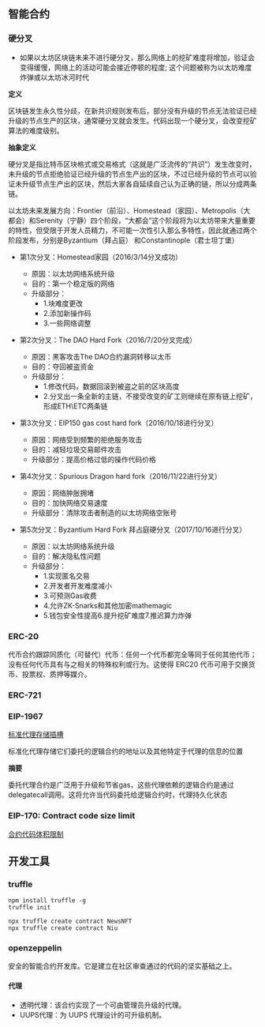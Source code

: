 ## 智能合约


### 硬分叉

- 如果以太坊区块链未来不进行硬分叉，那么网络上的挖矿难度将增加，验证会变得缓慢，网络上的活动可能会接近停顿的程度; 这个问题被称为以太坊难度炸弹或以太坊冰河时代

**定义**

区块链发生永久性分歧，在新共识规则发布后，部分没有升级的节点无法验证已经升级的节点生产的区块，通常硬分叉就会发生。代码出现一个硬分叉，会改变挖矿算法的难度级别。

**抽象定义**

硬分叉是指比特币区块格式或交易格式（这就是广泛流传的“共识”）发生改变时，未升级的节点拒绝验证已经升级的节点生产出的区块，不过已经升级的节点可以验证未升级节点生产出的区块，然后大家各自延续自己认为正确的链，所以分成两条链。


以太坊未来发展方向：Frontier（前沿）、Homestead（家园）、Metropolis（大都会）和Serenity（宁静）四个阶段，“大都会”这个阶段将为以太坊带来大量重要的特性，但受限于开发人员精力，不可能一次性引入那么多特性，因此就通过两个阶段发布，分别是Byzantium（拜占庭） 和Constantinople（君士坦丁堡）

- 第1次分叉：Homestead家园（2016/3/14分叉成功）

    - 原因：以太坊网络系统升级 
    - 目的：第一个稳定版的网络 
    - 升级部分：
      - 1.块难度更改 
      - 2.添加新操作码 
      - 3.一些网络调整

- 第2次分叉：The DAO Hard Fork（2016/7/20分叉完成）
  
    - 原因：黑客攻击The DAO合约漏洞转移以太币 
    - 目的：夺回被盗资金 
    - 升级部分：
      - 1.修改代码，数据回滚到被盗之前的区块高度 
      - 2.分叉出一条全新的主链，不接受改变的矿工则继续在原有链上挖矿，形成ETH\\ETC两条链

- 第3次分叉：EIP150 gas cost hard fork（2016/10/18进行分叉）

  - 原因：网络受到频繁的拒绝服务攻击 
  - 目的：减轻垃圾交易邮件攻击 
  - 升级部分：提高价格过低的操作代码价格

- 第4次分叉：Spurious Dragon hard fork（2016/11/22进行分叉）

  - 原因：网络肿胀拥堵 
  - 目的：加快网络交易速度 
  - 升级部分：清除攻击者制造的以太坊网络空账号

- 第5次分叉：Byzantium Hard Fork 拜占庭硬分叉（2017/10/16进行分叉）

  - 原因：以太坊网络系统升级 
  - 目的：解决隐私性问题 
  - 升级部分：
    - 1.实现匿名交易
    - 2.开发者开发难度减小
    - 3.可预测Gas收费
    - 4.允许ZK-Snarks和其他加密mathemagic
    - 5.钱包安全性提高6.提升挖矿难度7.推迟算力炸弹



### ERC-20

代币合约跟踪同质化（可替代）代币：任何一个代币都完全等同于任何其他代币；
没有任何代币具有与之相关的特殊权利或行为。这使得 ERC20 代币可用于交换货币、投票权、质押等媒介。

### ERC-721

### EIP-1967
[标准代理存储插槽](https://eips.ethereum.org/EIPS/eip-1967!)

标准化代理存储它们委托的逻辑合约的地址以及其他特定于代理的信息的位置

**摘要**

委托代理合约是广泛用于升级和节省gas，这些代理依赖的逻辑合约是通过delegatecall调用。这将允许当代码委托给逻辑合约时，代理持久化状态

### EIP-170: Contract code size limit
[合约代码体积限制](https://eips.ethereum.org/EIPS/eip-170!)


## 开发工具 

### truffle

```shell
npm install truffle -g
truffle init
```
```shell
npx truffle create contract NewsNFT
npx truffle create contract Niu
```

### openzeppelin
安全的智能合约开发库。它是建立在社区审查通过的代码的坚实基础之上。

#### 代理

- 透明代理：该合约实现了一个可由管理员升级的代理。
- UUPS代理：为 UUPS 代理设计的可升级机制。
